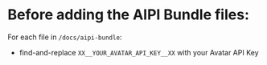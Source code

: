 # Before adding the AIPI Bundle files:
For each file in `/docs/aipi-bundle`:
- find-and-replace `XX__YOUR_AVATAR_API_KEY__XX` with your Avatar API Key
